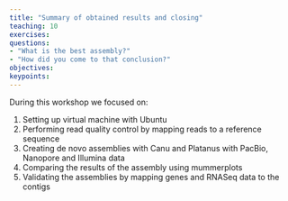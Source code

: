 ```yaml
---
title: "Summary of obtained results and closing"
teaching: 10
exercises: 
questions:
- "What is the best assembly?"
- "How did you come to that conclusion?"
objectives:
keypoints:
---
```


During this workshop we focused on:

1. Setting up virtual machine with Ubuntu
2. Performing read quality control by mapping reads to a reference sequence
3. Creating de novo assemblies with Canu and Platanus with PacBio, Nanopore and Illumina data
4. Comparing the results of the assembly using mummerplots
5. Validating the assemblies by mapping genes and RNASeq data to the contigs
